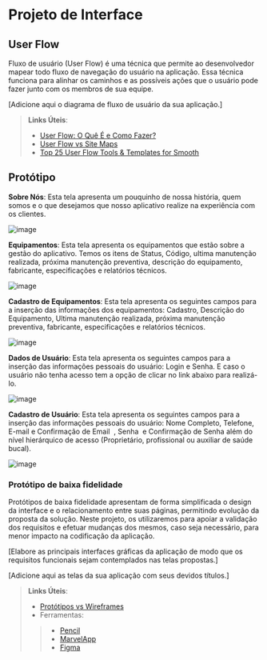 
# Projeto de Interface

## User Flow

Fluxo de usuário (User Flow) é uma técnica que permite ao desenvolvedor mapear todo fluxo de navegação do usuário na aplicação. Essa técnica funciona para alinhar os caminhos e as possíveis ações que o usuário pode fazer junto com os membros de sua equipe.

[Adicione aqui o diagrama de fluxo de usuário da sua aplicação.] 

> **Links Úteis**:
> - [User Flow: O Quê É e Como Fazer?](https://medium.com/7bits/fluxo-de-usu%C3%A1rio-user-flow-o-que-%C3%A9-como-fazer-79d965872534)
> - [User Flow vs Site Maps](http://designr.com.br/sitemap-e-user-flow-quais-as-diferencas-e-quando-usar-cada-um/)
> - [Top 25 User Flow Tools & Templates for Smooth](https://www.mockplus.com/blog/post/user-flow-tools)

## Protótipo

**Sobre Nós**: Esta tela apresenta um pouquinho de nossa história, quem somos e o que desejamos que nosso aplicativo realize na experiência com os clientes.
  
![image](https://github.com/ICEI-PUC-Minas-PMV-ADS/pmv-ads-2024-1-e1-proj-web-t12-prevdent/assets/164085443/c32abbe3-a32d-4f75-835c-a71739d66e7b)

**Equipamentos**: Esta tela apresenta os equipamentos que estão sobre a gestão do aplicativo.  Temos os itens de Status, Código, ultima manutenção realizada, próxima manutenção preventiva, descrição do equipamento, fabricante, especificações e relatórios técnicos.
  
![image](https://github.com/ICEI-PUC-Minas-PMV-ADS/pmv-ads-2024-1-e1-proj-web-t12-prevdent/assets/164085443/d225634f-8201-45b4-81ed-053901318df5)

**Cadastro de Equipamentos**: Esta tela apresenta os seguintes campos para a inserção das informações dos equipamentos: Cadastro, Descrição do Equipamento, Ultima manutenção realizada, próxima manutenção preventiva, fabricante, especificações e relatórios técnicos.
  
![image](https://github.com/ICEI-PUC-Minas-PMV-ADS/pmv-ads-2024-1-e1-proj-web-t12-prevdent/assets/164085443/6e7a8a58-3b46-4dd5-9180-cbfe3006d7e3)
 
**Dados de Usuário**: Esta tela apresenta os seguintes campos para a inserção das informações pessoais do usuário: Login e Senha. E caso o usuário não tenha acesso tem a opção de clicar no link abaixo para realizá-lo.
 
![image](https://github.com/ICEI-PUC-Minas-PMV-ADS/pmv-ads-2024-1-e1-proj-web-t12-prevdent/assets/164085443/6449be30-3dde-486f-a32e-668028369b50)

**Cadastro de Usuário**: Esta tela apresenta os seguintes campos para a inserção das informações pessoais do usuário: Nome Completo, Telefone,  E-mail e Confirmação de Email  , Senha  e Confirmação de Senha além do nível hierárquico de acesso (Proprietário, profissional ou auxiliar de saúde bucal).
  
![image](https://github.com/ICEI-PUC-Minas-PMV-ADS/pmv-ads-2024-1-e1-proj-web-t12-prevdent/assets/164085443/31a2c704-99ba-4385-b67e-64ecb9064e73)







### Protótipo de baixa fidelidade

Protótipos de baixa fidelidade apresentam de forma simplificada o design da interface e o relacionamento entre suas páginas, permitindo evolução da proposta da solução. Neste projeto, os utilizaremos para apoiar a validação dos requisitos e efetuar mudanças dos mesmos, caso seja necessário, para menor impacto na codificação da aplicação.

[Elabore as principais interfaces gráficas da aplicação de modo que os requisitos funcionais sejam contemplados nas telas propostas.]

[Adicione aqui as telas da sua aplicação com seus devidos títulos.] 
 
> **Links Úteis**:
> - [Protótipos vs Wireframes](https://www.nngroup.com/videos/prototypes-vs-wireframes-ux-projects/)
>- Ferramentas:
>> - [Pencil](https://pencil.evolus.vn/)
>> - [MarvelApp](https://marvelapp.com/)
>> - [Figma](https://www.figma.com/)



